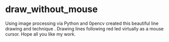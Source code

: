 # draw_without_mouse
Using image processing via Python and 0pencv created this beautiful line drawing and technique . Drawing lines  following red led virtually as a mouse cursor. Hope all you like my work.
